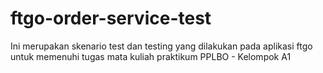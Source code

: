# ftgo-order-service-test
Ini merupakan skenario test dan testing yang dilakukan pada aplikasi ftgo untuk memenuhi tugas mata kuliah praktikum PPLBO - Kelompok A1
